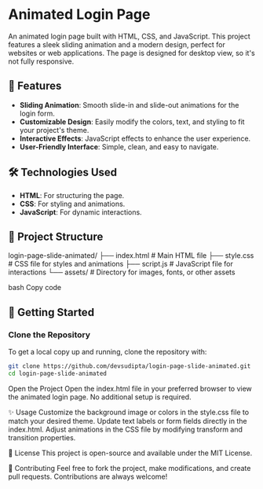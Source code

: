 # Animated Login Page

An animated login page built with HTML, CSS, and JavaScript. This project features a sleek sliding animation and a modern design, perfect for websites or web applications. The page is designed for desktop view, so it's not fully responsive.


## 🎨 Features

- **Sliding Animation**: Smooth slide-in and slide-out animations for the login form.
- **Customizable Design**: Easily modify the colors, text, and styling to fit your project's theme.
- **Interactive Effects**: JavaScript effects to enhance the user experience.
- **User-Friendly Interface**: Simple, clean, and easy to navigate.

## 🛠️ Technologies Used

- **HTML**: For structuring the page.
- **CSS**: For styling and animations.
- **JavaScript**: For dynamic interactions.

## 📂 Project Structure

login-page-slide-animated/ ├── index.html # Main HTML file ├── style.css # CSS file for styles and animations ├── script.js # JavaScript file for interactions └── assets/ # Directory for images, fonts, or other assets

bash
Copy code

## 🚀 Getting Started

### Clone the Repository

To get a local copy up and running, clone the repository with:

```bash
git clone https://github.com/devsudipta/login-page-slide-animated.git
cd login-page-slide-animated
```
Open the Project
Open the index.html file in your preferred browser to view the animated login page. No additional setup is required.

✨ Usage
Customize the background image or colors in the style.css file to match your desired theme.
Update text labels or form fields directly in the index.html.
Adjust animations in the CSS file by modifying transform and transition properties.



📄 License
This project is open-source and available under the MIT License.

🤝 Contributing
Feel free to fork the project, make modifications, and create pull requests. Contributions are always welcome!
